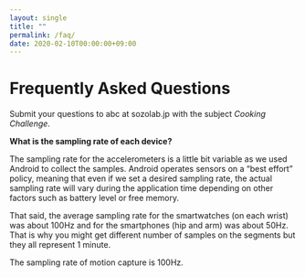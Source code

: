 ```yaml
---
layout: single
title: ""
permalink: /faq/
date: 2020-02-10T00:00:00+09:00
---
```


# Frequently Asked Questions

Submit your questions to abc at sozolab.jp with the subject *Cooking Challenge*.

**What is the sampling rate of each device?**

The sampling rate for the accelerometers is a little bit variable as we used Android to collect the samples. Android operates sensors on a “best effort” policy, meaning that even if we set a desired sampling rate, the actual sampling rate will vary during the application time depending on other factors such as battery level or free memory.

That said,  the average sampling rate for the smartwatches (on each wrist) was about 100Hz and for the smartphones (hip and arm) was about 50Hz. That is why you might get different number of samples on the segments but they all represent 1 minute.

The sampling rate of motion capture is 100Hz.
